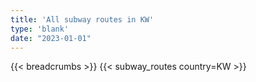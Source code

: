 ```yaml
---
title: 'All subway routes in KW'
type: 'blank'
date: "2023-01-01"
---
```


{{< breadcrumbs >}}
{{< subway_routes country=KW >}}

